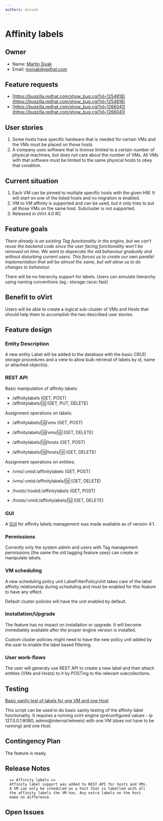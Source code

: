 ```yaml
---
authors: msivak
---
```


# Affinity labels

## Owner

*   Name: [Martin Sivak](User:msivak)
*   Email: <msivak@redhat.com>

## Feature requests

- [https://bugzilla.redhat.com/show_bug.cgi?id=1254818](https://bugzilla.redhat.com/show_bug.cgi?id=1254818)
- [https://bugzilla.redhat.com/show_bug.cgi?id=1266041](https://bugzilla.redhat.com/show_bug.cgi?id=1266041)

## User stories

1. Some hosts have specific hardware that is needed for certain VMs and the VMs must be placed on those hosts
1. A company uses software that is license limited to a certain number of physical machines, but does not care about the number of VMs. All VMs with that software must be limited to the same physical hosts to obey that condition.

## Current situation

1. Each VM can be pinned to multiple specific hosts with the given HW. It will start on one of the listed hosts and no migration is enabled.
1. VM to VM affinity is supported and can be used, but it only tries to put all those VMs on the same host. Subcluster is not supported.
1. Released in oVirt 4.0 RC


## Feature goals

*There already is an existing Tag functionality in the engine, but we can’t reuse the backend code since the user facing functionality won’t be removed on time. We want to deprecate the old behaviour gradually and without disturbing current users. This forces us to create our own parallel implementation that will be almost the same, but will allow us to do changes to behaviour.*

There will be no hierarchy support for labels. Users can simulate hierarchy using naming conventions (eg.: storage::iscsi::fast)

## Benefit to oVirt

Users will be able to create a logical sub-cluster of VMs and Hosts that should help them to accomplish the two described user stories.

## Feature design

### Entity Description

A new entity Label will be added to the database with the basic CRUD storage procedures and a view to allow bulk retrieval of labels by id, name or attached object(s).

### REST API

Basic manipulation of affinity labels:

- /affinitylabels (GET, POST)
- /affinitylabels/:id: (GET, PUT, DELETE)

Assignment operations on labels:

- /affinitylabels/:id:/vms (GET, POST)
- /affinitylabels/:id:/vms/:id: (GET, DELETE)

- /affinitylabels/:id:/hosts (GET, POST)
- /affinitylabels/:id:/hosts/:id: (GET, DELETE)

Assignment operations on entities:

- /vms/:vmid:/affinitylabels (GET, POST)
- /vms/:vmid:/affinitylabels/:id: (GET, DELETE)

- /hosts/:hostid:/affinitylabels (GET, POST)
- /hosts/:vmid:/affinitylabels/:id: (GET, DELETE)

### GUI

A [GUI](/develop/release-management/features/sla/affinity-labels-management-via-admin-portal.html) for affinity labels management was made available as of version 4.1.

### Permissions

Currently only the system admin and users with Tag management permissions (the same the old tagging feature uses) can create or manipulate labels.

### VM scheduling

A new scheduling policy unit LabelFilterPolicyUnit takes care of the label affinity relationship during scheduling and must be enabled for this feature to have any effect.

Default cluster policies will have the unit enabled by default.

### Installation/Upgrade

The feature has no impact on installation or upgrade. It will become immediately available after the proper engine version is installed.

Custom cluster policies might need to have the new policy unit added by the user to enable the label based filtering.

### User work-flows

The user will generaly use REST API to create a new label and then attach entities (VMs and Hosts) to it by POSTing to the relevant subcollections.

## Testing

[Basic sanity test of labels for one VM and one Host](https://bugzilla.redhat.com/attachment.cgi?id=1164031)

This script can be used to do basic sanity testing of the affinity label functionality. It requires a running ovirt-engine (preconfigured values - ip 127.0.0.1:8080, admin@internal:letmein) with one VM (does not have to be running) and one Host.

## Contingency Plan

The feature is ready.

## Release Notes

      == Affinity labels ==
      Affinity label support was added to REST API for hosts and VMs.
      A VM can only be scheduled on a host that is labelled with all
      the affinity labels the VM has. Any extra labels on the host
      make no difference.

## Open Issues
